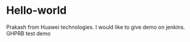 # Hello-world

Prakash from Huawei technologies.
I would like to give demo on jenkins.
GHPRB test demo
